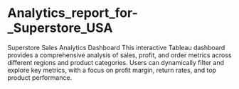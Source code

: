 # Analytics_report_for-_Superstore_USA
Superstore Sales Analytics Dashboard This interactive Tableau dashboard provides a comprehensive analysis of sales, profit, and order metrics across different regions and product categories. Users can dynamically filter and explore key metrics, with a focus on profit margin, return rates, and top product performance.
